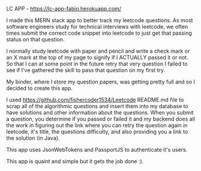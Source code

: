 LC APP - https://lc-app-fabio.herokuapp.com/

I made this MERN stack app to better track my leetcode questions. As most software engineers study for technical interviews with leetcode, we often times submit the correct code snippet into leetcode to just get that passing status on that question. 

I normally study leetcode with paper and pencil and write a check mark or an X mark at the top of my page to signify if I ACTUALLY passed it or not. So that I can at some point in the future retry that very question I failed to see if I've gathered the skill to pass that question on my first try. 

My binder, where I store my question papers, was getting pretty full and so I decided to create this app. 

I used https://github.com/fishercoder1534/Leetcode README.md file to scrap all of the algorithmic questions and insert them into my database to have solutions and other information about the questions. When you submit a question, you determine if you passed or failed it and my backend does all the work in figuring out the link where you can retry the question again in leetcode, it's title, the questions difficulty, and also providing you a link to the solution (in Java). 

This app uses JsonWebTokens and PassportJS to authenticate it's users.

This app is quaint and simple but it gets the job done :).
